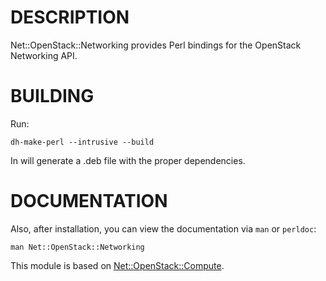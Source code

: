 # DESCRIPTION

Net::OpenStack::Networking provides Perl bindings for the OpenStack Networking API.

# BUILDING

Run:

    dh-make-perl --intrusive --build

In will generate a .deb file with the proper dependencies.

# DOCUMENTATION

Also, after installation, you can view the documentation via `man` or `perldoc`:

    man Net::OpenStack::Networking

This module is based on 
[Net::OpenStack::Compute](https://metacpan.org/module/Net::OpenStack::Compute).